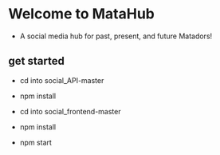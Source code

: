 ﻿# Welcome to MataHub 
- A social media hub for past, present, and future Matadors! 

## get started
- cd into social_API-master
- npm install

- cd into social_frontend-master
- npm install
- npm start

